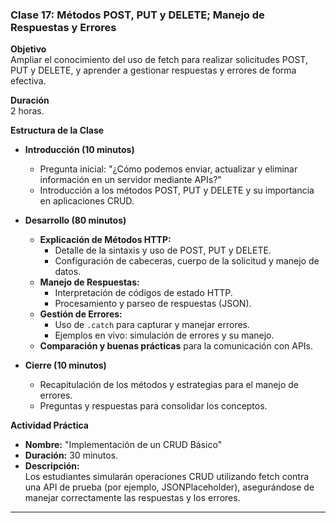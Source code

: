 ### **Clase 17: Métodos POST, PUT y DELETE; Manejo de Respuestas y Errores**

**Objetivo**  
Ampliar el conocimiento del uso de fetch para realizar solicitudes POST, PUT y DELETE, y aprender a gestionar respuestas y errores de forma efectiva.

**Duración**  
2 horas.

**Estructura de la Clase**

- **Introducción (10 minutos)**
  - Pregunta inicial: "¿Cómo podemos enviar, actualizar y eliminar información en un servidor mediante APIs?"
  - Introducción a los métodos POST, PUT y DELETE y su importancia en aplicaciones CRUD.

- **Desarrollo (80 minutos)**
  - **Explicación de Métodos HTTP:**
    - Detalle de la sintaxis y uso de POST, PUT y DELETE.
    - Configuración de cabeceras, cuerpo de la solicitud y manejo de datos.
  - **Manejo de Respuestas:**
    - Interpretación de códigos de estado HTTP.
    - Procesamiento y parseo de respuestas (JSON).
  - **Gestión de Errores:**
    - Uso de `.catch` para capturar y manejar errores.
    - Ejemplos en vivo: simulación de errores y su manejo.
  - **Comparación y buenas prácticas** para la comunicación con APIs.

- **Cierre (10 minutos)**
  - Recapitulación de los métodos y estrategias para el manejo de errores.
  - Preguntas y respuestas para consolidar los conceptos.

**Actividad Práctica**  
- **Nombre:** "Implementación de un CRUD Básico"  
- **Duración:** 30 minutos.  
- **Descripción:**  
  Los estudiantes simularán operaciones CRUD utilizando fetch contra una API de prueba (por ejemplo, JSONPlaceholder), asegurándose de manejar correctamente las respuestas y los errores.

---